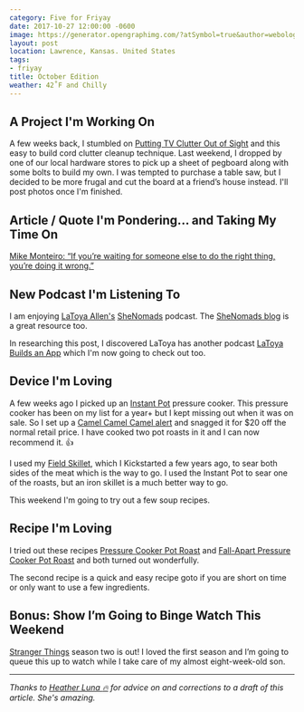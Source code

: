 ```yaml
---
category: Five for Friyay
date: 2017-10-27 12:00:00 -0600
image: https://generator.opengraphimg.com/?atSymbol=true&author=webology&authorSize=text-2xl&style=modern&tags=friyay&title=October+Edition
layout: post
location: Lawrence, Kansas. United States
tags:
- friyay
title: October Edition
weather: 42˚F and Chilly
---
```


## A Project I'm Working On

A few weeks back, I stumbled on [Putting TV Clutter Out of Sight](https://thomaspark.co/2017/10/putting-tv-clutter-out-of-sight/) and this easy to build cord clutter cleanup technique. Last weekend, I dropped by one of our local hardware stores to pick up a sheet of pegboard along with some bolts to build my own. I was tempted to purchase a table saw, but I decided to be more frugal and cut the board at a friend’s house instead. I'll post photos once I'm finished.

## Article / Quote I'm Pondering... and Taking My Time On

[Mike Monteiro: “If you’re waiting for someone else to do the right thing, you’re doing it wrong.”](https://medium.com/aigadc/mike-monteiro-if-youre-waiting-for-someone-else-to-do-the-right-thing-you-re-doing-it-wrong-8ab2b94d98cf)

## New Podcast I'm Listening To

I am enjoying [LaToya Allen's](https://twitter.com/LAbuildsAnApp) [SheNomads](https://shenomads.com/category/podcast/) podcast. The [SheNomads blog](https://shenomads.com/) is a great resource too.

In researching this post, I discovered LaToya has another podcast [LaToya Builds an App](https://itunes.apple.com/us/podcast/latoya-builds-an-app/id1289059517?mt=2) which I'm now going to check out too.

## Device I'm Loving

A few weeks ago I picked up an [Instant Pot](https://www.amazon.com/Instant-Pot-Multi-Use-Programmable-Pressure/dp/B00FLYWNYQ?tag={{site.amazon_affiliate_id}}) pressure cooker. This pressure cooker has been on my list for a year+ but I kept missing out when it was on sale. So I set up a [Camel Camel Camel alert](https://camelcamelcamel.com/Instant-Pot-Multi-Use-Programmable-Pressure/product/B00FLYWNYQ) and snagged it for $20 off the normal retail price. I have cooked two pot roasts in it and I can now recommend it. :thumbsup:

I used my [Field Skillet](https://fieldcompany.com/), which I Kickstarted a few years ago, to sear both sides of the meat which is the way to go. I used the Instant Pot to sear one of the roasts, but an iron skillet is a much better way to go.

This weekend I'm going to try out a few soup recipes.

## Recipe I'm Loving

I tried out these recipes [Pressure Cooker Pot Roast](https://www.pressurecookrecipes.com/pressure-cooker-pot-roast/) and [Fall-Apart Pressure Cooker Pot Roast](http://healinggourmet.com/healthy-recipes/fall-apart-pressure-cooker-pot-roast/) and both turned out wonderfully.

The second recipe is a quick and easy recipe goto if you are short on time or only want to use a few ingredients.

## Bonus: Show I’m Going to Binge Watch This Weekend

[Stranger Things](https://www.netflix.com/title/80057281) season two is out! I loved the first season and I’m going to queue this up to watch while I take care of my almost eight-week-old son.

----

*Thanks to [Heather Luna :fire:](https://twitter.com/h34th3r329) for advice on and corrections to a draft of this article. She's amazing.*
